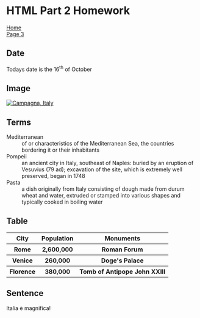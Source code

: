 <h1>HTML Part 2 Homework</h1>
<p>
   <a href="index.html">Home</a> <br>
   <a href="page3.html">Page 3</a>
</p>

<h2> Date </h2>
<p> Todays date is the 16<sup>th</sup> of October </p>

<h2>Image</h2>
<a href="https://farm1.staticflickr.com/764/22977803505_ab110041ca_b.jpg" title="View Image Source">
<img style="with:70%; border 2px solid red;"
     src="https://farm1.staticflickr.com/764/22977803505_ab110041ca_b.jpg" alt="Campagna, Italy" >
   </a>

<h2> Terms </h2>
<dl>
   <dt>Mediterranean</dt>
   <dd>of or characteristics of the Mediterranean Sea, the countries bordering it or their inhabitants</dd>
   <dt>Pompeii</dt>
   <dd>an ancient city in Italy, southeast of Naples: buried by an eruption of Vesuvius (79 ad); excavation of the site, which is extremely well preserved, began in 1748</dd>
   <dt>Pasta</dt>
   <dd>a dish originally from Italy consisting of dough made from durum wheat and water, extruded or stamped into various shapes and typically cooked in boiling water</dd>
</dl>

<h2>Table</h2>
<table>
   <tr><th>City</th><th>Population</th><th>Monuments</th></tr>
   <tr><th>Rome</th><th>2,600,000</th><th>Roman Forum</th></tr>
   <tr><th>Venice</th><th>260,000</th><th>Doge's Palace</th></tr>
   <tr><th>Florence</th><th>380,000</th><th>Tomb of Antipope John XXIII</th></tr>
</table>

<h2>Sentence</h2>
<html lang="it">
   Italia è magnifica!
</html>
